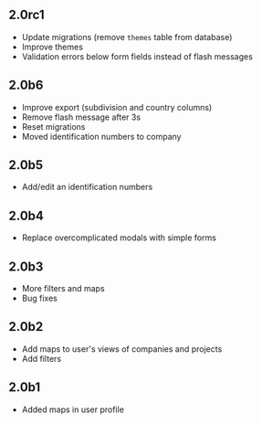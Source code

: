 2.0rc1
------

- Update migrations (remove `themes` table from database)
- Improve themes
- Validation errors below form fields instead of flash messages

2.0b6
-----

- Improve export (subdivision and country columns)
- Remove flash message after 3s
- Reset migrations
- Moved identification numbers to company

2.0b5
-----

- Add/edit an identification numbers

2.0b4
-----

- Replace overcomplicated modals with simple forms

2.0b3
-----

- More filters and maps
- Bug fixes

2.0b2
-----

- Add maps to user's views of companies and projects
- Add filters

2.0b1
-----

- Added maps in user profile

